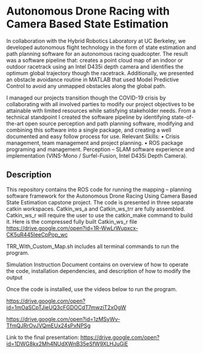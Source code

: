 # Autonomous Drone Racing with Camera Based State Estimation

In collaboration with the Hybrid Robotics Laboratory at UC Berkeley, we developed autonomous flight technology in the form of state estimation and path planning software for an autonomous racing quadcopter. The result was a software pipeline that: creates a point cloud map of an indoor or outdoor racetrack using an Intel D435i depth camera and identifies the optimum global trajectory though the racetrack. Additionally, we presented an obstacle avoidance routine in MATLAB that used Model Predictive Control to avoid any unmapped obstacles along the global path.

I managed our projects transition though the COVID-19 crisis by collaborating with all involved parties to modify our project objectives to be attainable with limited resources while satisfying stakeholder needs. From a technical standpoint I created the software pipeline by identifying state-of-the-art open source perception and path planning software, modifying and combining this software into a single package, and creating a well documented and easy follow process for use. 
Relevant Skills: 
•	Crisis management, team management and project planning. 
•	ROS package programing and management. Perception – SLAM software experience and implementation (VINS-Mono / Surfel-Fusion, Intel D435i Depth Camera). 




## Description
This repository contains the ROS code for running the mapping – planning software framework for the Autonomous Drone Racing Using Camera Based State Estimation capstone project. The code is presented in three separate catkin workspaces. 
Catkin_ws_a and Catkin_ws_trr are fully assembled.
Catkin_ws_r will require the user to use the catkin_make command to build it. 
Here is the compressed fully built Catkin_ws_r file https://drive.google.com/open?id=1R-WwLrWupxcx-CK5uR445IeeCpPop_wc

TRR_With_Custom_Map.sh includes all terminal commands to run the program. 

Simulation Instruction Document contains on overview of how to operate the code, installation dependencies, and description of how to modify the output

Once the code is installed, use the videos below to run the program.

https://drive.google.com/open?id=1mOaSCpTJieUQ3cFGDOCdT7mwziT2xOgW

https://drive.google.com/open?id=1zMSyWv-TfmQJRrOvJVQmEUx24sPxNPSg

Link to the final presentation: https://drive.google.com/open?id=1DWG8kx2Mh4NUdXWnB35eSfW9XLHJuGiE
